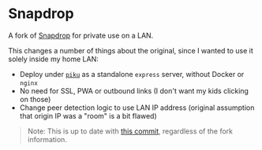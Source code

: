 # Snapdrop 

A fork of [Snapdrop](https://github.com/RobinLinus/snapdrop) for private use on a LAN.

This changes a number of things about the original, since I wanted to use it solely inside my home LAN:

* Deploy under [`piku`](https://github.com/piku) as a standalone `express` server, without Docker or `nginx`
* No need for SSL, PWA or outbound links (I don't want my kids clicking on those)
* Change peer detection logic to use LAN IP address (original assumption that origin IP was a "room" is a bit flawed)

> Note: This is up to date with [this commit](https://github.com/RobinLinus/snapdrop/commit/cc9c2bf088d5b2bb1316b35f8a420fa1e305fc2b), regardless of the fork information.
